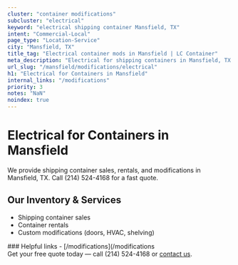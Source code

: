 ```yaml
---
cluster: "container modifications"
subcluster: "electrical"
keyword: "electrical shipping container Mansfield, TX"
intent: "Commercial-Local"
page_type: "Location-Service"
city: "Mansfield, TX"
title_tag: "Electrical container mods in Mansfield | LC Container"
meta_description: "Electrical for shipping containers in Mansfield, TX. Local fabrication & pro install. LC Container — Since 2003. Get a quote."
url_slug: "/mansfield/modifications/electrical"
h1: "Electrical for Containers in Mansfield"
internal_links: "/modifications"
priority: 3
notes: "NaN"
noindex: true
---
```


# Electrical for Containers in Mansfield

We provide shipping container sales, rentals, and modifications in Mansfield, TX. Call (214) 524-4168 for a fast quote.

## Our Inventory & Services
- Shipping container sales
- Container rentals
- Custom modifications (doors, HVAC, shelving)

<div data-section="internal-links">
### Helpful links
- [/modifications](/modifications
</div>

<div data-section="cta">
Get your free quote today — call (214) 524-4168 or <a href="/contact">contact us</a>.
</div>

<script type="application/ld+json">{"@context":"https://schema.org","@type":"FAQPage","mainEntity":[{"@type":"Question","name":"How much does delivery cost in Mansfield, TX?","acceptedAnswer":{"@type":"Answer","text":"Delivery costs vary by distance and container size. Most deliveries in Mansfield, TX range from $150-$300. Call (214) 524-4168 for an exact quote based on your specific location."}},{"@type":"Question","name":"Do you offer financing or payment plans?","acceptedAnswer":{"@type":"Answer","text":"We accept major credit cards, checks, and can discuss commercial terms for bulk purchases. Call (214) 524-4168 to discuss options."}},{"@type":"Question","name":"Can you customize containers in Mansfield, TX?","acceptedAnswer":{"@type":"Answer","text":"Yes — we perform modifications like doors, HVAC, insulation, and shelving. Request a custom quote at (214) 524-4168 or via our contact form."}}]}</script>
